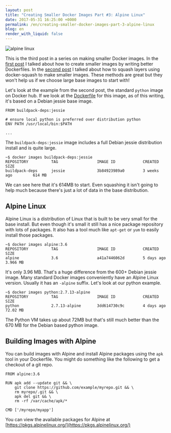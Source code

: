 ```yaml
---
layout: post
title: "Creating Smaller Docker Images Part #3: Alpine Linux"
date: 2017-05-31 16:25:00 +0000
permalink: /en/creating-smaller-docker-images-part-3-alpine-linux
blog: en
render_with_liquid: false
---
```


<img alt="alpine linux" title="alpine linux" class="align-center" src="https://storage.googleapis.com/static.ianlewis.org/prod/img/761/alpinelinux-logo.png">

This is the third post in a series on making smaller Docker images. In the [first post](/en/creating-smaller-docker-images) I talked about how to create smaller images by writing better Dockerfiles. In the [second post](/en/creating-smaller-docker-images-part2) I talked about how to squash layers using docker-squash to make smaller images. These methods are great but they won't help us if we choose large base images to start with!

Let's look at the example from the second post, the standard `python` image on Docker hub. If we look at the [Dockerfile](https://github.com/docker-library/python/blob/cd1f11aa745a05ddf6329678d5b12a097084681b/2.7/Dockerfile) for this image, as of this writing, it's based on a Debian jessie base image.

```docker
FROM buildpack-deps:jessie

# ensure local python is preferred over distribution python
ENV PATH /usr/local/bin:$PATH

...
```

The `buildpack-deps:jessie` image includes a full Debian jessie distribution install and is quite large.

```console
~$ docker images buildpack-deps:jessie
REPOSITORY          TAG                 IMAGE ID            CREATED             SIZE
buildpack-deps      jessie              3b84923989a0        3 weeks ago         614 MB
```

We can see here that it's 614MB to start. Even squashing it isn't going to help much because there's just a lot of data in the base distribution.

## Alpine Linux

Alpine Linux is a distribution of Linux that is built to be very small for the base install. But even though it's small it still has a nice package repository with lots of packages. It also has a tool much like `apt-get` or `yum` to easily install those packages.

```console
~$ docker images alpine:3.6
REPOSITORY          TAG                 IMAGE ID            CREATED             SIZE
alpine              3.6                 a41a7446062d        5 days ago          3.966 MB
```

It's only 3.96 MB. That's a huge difference from the 600+ Debian jessie image. Many standard Docker images conveniently have an Alpine Linux version. Usually it has an `-alpine` suffix. Let's look at our python example.

```console
~$ docker images python:2.7.13-alpine
REPOSITORY          TAG                 IMAGE ID            CREATED             SIZE
python              2.7.13-alpine       3dd614730c9c        4 days ago          72.02 MB
```

The Python VM takes up about 72MB but that's still much better than the 670 MB for the Debian based python image.

## Building Images with Alpine

You can build images with Alpine and install Alpine packages using the `apk` tool in your Dockerfile. You might do something like the following to get a checkout of a git repo.

```docker
FROM alpine:3.6

RUN apk add --update git && \
    git clone https://github.com/example/myrepo.git && \
    rm myrepo/.git && \
    apk del git && \
    rm -rf /var/cache/apk/*

CMD ['/myrepo/myapp']
```

You can view the available packages for Alpine at [https://pkgs.alpinelinux.org/](https://pkgs.alpinelinux.org/)
